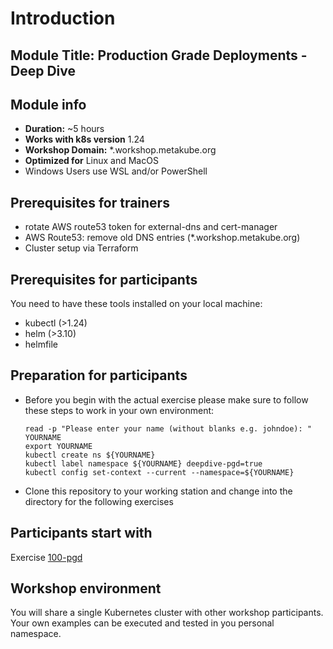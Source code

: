 # Introduction

## Module Title: Production Grade Deployments - Deep Dive

## Module info

* **Duration:** ~5 hours 
* **Works with k8s version** 1.24
* **Workshop Domain:** *.workshop.metakube.org
* **Optimized for** Linux and MacOS
* Windows Users use WSL and/or PowerShell

## Prerequisites for trainers

* rotate AWS route53 token for external-dns and cert-manager
* AWS Route53: remove old DNS entries (*.workshop.metakube.org)
* Cluster setup via Terraform

## Prerequisites for participants

You need to have these tools installed on your local machine:

- kubectl (>1.24)
- helm (>3.10)
- helmfile

## Preparation for participants

* Before you begin with the actual exercise please make sure to follow these steps to work in your own environment:

  ```shell
  read -p "Please enter your name (without blanks e.g. johndoe): " YOURNAME
  export YOURNAME
  kubectl create ns ${YOURNAME}
  kubectl label namespace ${YOURNAME} deepdive-pgd=true
  kubectl config set-context --current --namespace=${YOURNAME}
  ```

* Clone this repository to your working station and change into the directory for the following exercises

## Participants start with

Exercise [100-pgd](../100-pgd/README.md)

## Workshop environment

You will share a single Kubernetes cluster with other workshop participants.
Your own examples can be executed and tested in you personal namespace.
